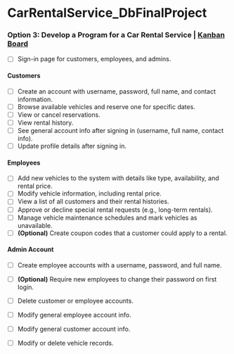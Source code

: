 # CarRentalService_DbFinalProject

### Option 3: Develop a Program for a Car Rental Service | [Kanban Board](https://trello.com/invite/b/67f93300b896a31191a170b0/ATTI902c0540a3a66b9b60e9380f69502f99D033A5D7/car-rental-service)

- [ ] Sign-in page for customers, employees, and admins.

#### Customers
- [ ] Create an account with username, password, full name, and contact information.
- [ ] Browse available vehicles and reserve one for specific dates.
- [ ] View or cancel reservations.
- [ ] View rental history.
- [ ] See general account info after signing in (username, full name, contact info).
- [ ] Update profile details after signing in.

#### Employees
- [ ] Add new vehicles to the system with details like type, availability, and rental price.
- [ ] Modify vehicle information, including rental price.
- [ ] View a list of all customers and their rental histories.
- [ ] Approve or decline special rental requests (e.g., long-term rentals).
- [ ] Manage vehicle maintenance schedules and mark vehicles as unavailable.
- [ ] **(Optional)** Create coupon codes that a customer could apply to a rental.

#### Admin Account
- [ ] Create employee accounts with a username, password, and full name.  
- [ ] **(Optional)** Require new employees to change their password on first login.
- [ ] Delete customer or employee accounts.
- [ ] Modify general employee account info.
- [ ] Modify general customer account info.
- [ ] Modify or delete vehicle records.

